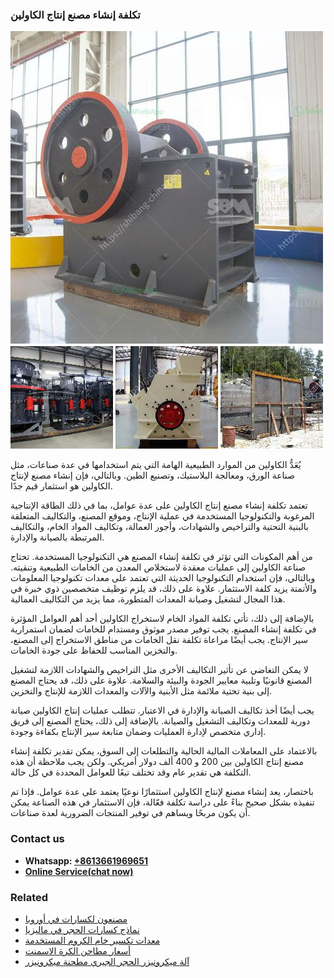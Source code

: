 <h3>تكلفة إنشاء مصنع إنتاج الكاولين</h3><img src='1701850739.jpg' alt=''><p>يُعَدُّ الكاولين من الموارد الطبيعية الهامة التي يتم استخدامها في عدة صناعات، مثل صناعة الورق، ومعالجة البلاستيك، وتصنيع الطين. وبالتالي، فإن إنشاء مصنع لإنتاج الكاولين هو استثمار قيم جدًا.</p><p>تعتمد تكلفة إنشاء مصنع إنتاج الكاولين على عدة عوامل، بما في ذلك الطاقة الإنتاجية المرغوبة والتكنولوجيا المستخدمة في عملية الإنتاج، وموقع المصنع، والتكاليف المتعلقة بالبنية التحتية والتراخيص والشهادات، وأجور العمالة، وتكاليف المواد الخام، والتكاليف المرتبطة بالصيانة والإدارة.</p><p>من أهم المكونات التي تؤثر في تكلفة إنشاء المصنع هي التكنولوجيا المستخدمة. تحتاج صناعة الكاولين إلى عمليات معقدة لاستخلاص المعدن من الخامات الطبيعية وتنقيته. وبالتالي، فإن استخدام التكنولوجيا الحديثة التي تعتمد على معدات تكنولوجيا المعلومات والأتمتة يزيد كلفة الاستثمار. علاوة على ذلك، قد يلزم توظيف متخصصين ذوي خبرة في هذا المجال لتشغيل وصيانة المعدات المتطورة، مما يزيد من التكاليف العمالية.</p><p>بالإضافة إلى ذلك، تأتي تكلفة المواد الخام لاستخراج الكاولين أحد أهم العوامل المؤثرة في تكلفة إنشاء المصنع. يجب توفير مصدر موثوق ومستدام للخامات لضمان استمرارية سير الإنتاج. يجب أيضًا مراعاة تكلفة نقل الخامات من مناطق الاستخراج إلى المصنع، والتخزين المناسب للحفاظ على جودة الخامات.</p><p>لا يمكن التغاضي عن تأثير التكاليف الأخرى مثل التراخيص والشهادات اللازمة لتشغيل المصنع قانونيًا وتلبية معايير الجودة والبيئة والسلامة. علاوة على ذلك، قد يحتاج المصنع إلى بنية تحتية ملائمة مثل الأبنية والآلات والمعدات اللازمة للإنتاج والتخزين.</p><p>يجب أيضًا أخذ تكاليف الصيانة والإدارة في الاعتبار. تتطلب عمليات إنتاج الكاولين صيانة دورية للمعدات وتكاليف التشغيل والصيانة. بالإضافة إلى ذلك، يحتاج المصنع إلى فريق إداري متخصص لإدارة العمليات وضمان متابعة سير الإنتاج بكفاءة وجودة.</p><p>بالاعتماد على المعاملات المالية الحالية والتطلعات إلى السوق، يمكن تقدير تكلفة إنشاء مصنع إنتاج الكاولين بين 200 و 400 ألف دولار أمريكي. ولكن يجب ملاحظة أن هذه التكلفة هي تقدير عام وقد تختلف تبعًا للعوامل المحددة في كل حالة.</p><p>باختصار، يعد إنشاء مصنع لإنتاج الكاولين استثمارًا نوعيًا يعتمد على عدة عوامل. فإذا تم تنفيذه بشكل صحيح بناءً على دراسة تكلفة فعّالة، فإن الاستثمار في هذه الصناعة يمكن أن يكون مربحًا ويساهم في توفير المنتجات الضرورية لعدة صناعات.</p><h3>Contact us</h3><ul><li><strong>Whatsapp:&nbsp;<a href="https://wa.me/8613661969651">+8613661969651</a></strong></li><li><a href="https://swt.shibang-china.com/?git&amp;zhl&amp;تكلفة إنشاء مصنع إنتاج الكاولين"><strong>Online Service(chat now)</strong></a></li></ul><h3>Related</h3><ul><li><a href='مصنعون لكسارات في أوروبا.md'>مصنعون لكسارات في أوروبا</a></li><li><a href='نماذج كسارات الحجر في ماليزيا.md'>نماذج كسارات الحجر في ماليزيا</a></li><li><a href='معدات تكسير خام الكروم المستخدمة.md'>معدات تكسير خام الكروم المستخدمة</a></li><li><a href='أسعار مطاحن الكرة الاسمنت.md'>أسعار مطاحن الكرة الاسمنت</a></li><li><a href='آلة ميكرونيزر الحجر الجيري مطحنة ميكرونيزر.md'>آلة ميكرونيزر الحجر الجيري مطحنة ميكرونيزر</a></li></ul>